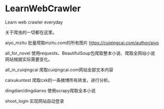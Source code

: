 # LearnWebCrawler
Learn web crawler everyday

关于爬虫的一切都在这里。

aiyo_mzitu
批量爬取mzitu.com的所有图片
https://cuiqingcai.com/author/aiyo

all_for_novel
使用requests、BeautifulSoup包爬取整本小说、爬取全网站小说
网站根据实际需要变化。

all_in_cuiqingcai
爬取cuiqingcai.com网站全部文本内容

caixukuntest
爬取cxk的一条微博所有转发，进行分析。

dingdian/dingdianxs
使用scrapy爬取全本小说

shoot_login
实现网站自动登录


